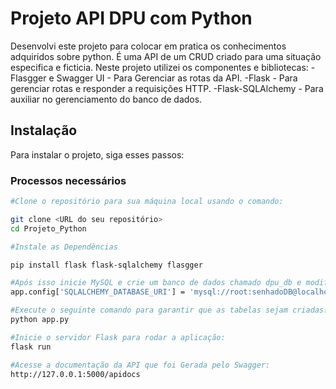 # Projeto API DPU com Python
Desenvolvi este projeto para colocar em pratica os conhecimentos adquiridos sobre python.
É uma API de um CRUD criado para uma situação especifica e ficticia.
Neste projeto utilizei os componentes e bibliotecas:
-Flasgger e Swagger UI - Para Gerenciar as rotas da API.
-Flask - Para gerenciar rotas e responder a requisições HTTP.
-Flask-SQLAlchemy - Para auxiliar no gerenciamento do banco de dados.


## Instalação

Para instalar o projeto, siga esses passos:

### Processos necessários

```bash
#Clone o repositório para sua máquina local usando o comando:

git clone <URL do seu repositório>
cd Projeto_Python

#Instale as Dependências

pip install flask flask-sqlalchemy flasgger 

#Após isso inicie MySQL e crie um banco de dados chamado dpu_db e modificando o :
app.config['SQLALCHEMY_DATABASE_URI'] = 'mysql://root:senhadoDB@localhost/dpu_db'

#Execute o seguinte comando para garantir que as tabelas sejam criadas:
python app.py

#Inicie o servidor Flask para rodar a aplicação:
flask run

#Acesse a documentação da API que foi Gerada pelo Swagger:
http://127.0.0.1:5000/apidocs










